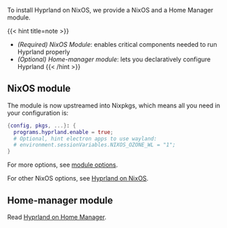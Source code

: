 To install Hyprland on NixOS, we provide a NixOS and a Home Manager module.

{{< hint title=note >}}
- *(Required) NixOS Module*: enables critical components needed to run Hyprland properly
- *(Optional) Home-manager module*: lets you declaratively configure Hyprland
{{< /hint >}}

## NixOS module

The module is now upstreamed into Nixpkgs, which means all you need in your configuration is:

```nix
{config, pkgs, ...}: {
  programs.hyprland.enable = true;
  # Optional, hint electron apps to use wayland:
  # environment.sessionVariables.NIXOS_OZONE_WL = "1";
}
```

For more options, see
[module options](https://search.nixos.org/options?channel=unstable&from=0&size=50&sort=relevance&type=packages&query=hyprland).

For other NixOS options, see [Hyprland on NixOS](./Hyprland-on-NixOS).

## Home-manager module

Read [Hyprland on Home Manager](./Hyprland-on-Home-Manager).
